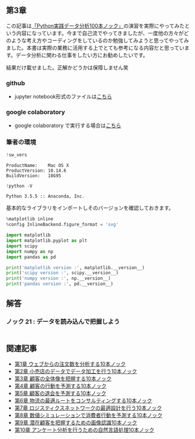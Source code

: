 
## 第3章 

この記事は[「Python実践データ分析100本ノック」](https://www.amazon.co.jp/dp/B07ZSGSN9S/ref=dp-kindle-redirect?_encoding=UTF8&btkr=1)の演習を実際にやってみたという内容になっています。今まで自己流でやってきましたが、一度他の方々がどのような考え方やコーディングをしているのか勉強してみようと思ってやってみました。本書は実際の業務に活用する上でとても参考になる内容だと思っています。データ分析に関わる仕事をしたい方にお勧めしたいです。

結果だけ載せました。正解かどうかは保障しません笑

### github
- jupyter notebook形式のファイルは[こちら](https://github.com/hiroshi0530/wa-src/blob/master/ml/data100/03/03_nb.ipynb)

### google colaboratory
- google colaboratory で実行する場合は[こちら](https://colab.research.google.com/github/hiroshi0530/wa-src/blob/master/ml/data100/03/03_nb.ipynb)

### 筆者の環境


```python
!sw_vers
```

    ProductName:	Mac OS X
    ProductVersion:	10.14.6
    BuildVersion:	18G95



```python
!python -V
```

    Python 3.5.5 :: Anaconda, Inc.


基本的なライブラリをインポートしそのバージョンを確認しておきます。


```python
%matplotlib inline
%config InlineBackend.figure_format = 'svg'

import matplotlib
import matplotlib.pyplot as plt
import scipy
import numpy as np
import pandas as pd

print('matplotlib version :', matplotlib.__version__)
print('scipy version :', scipy.__version__)
print('numpy version :', np.__version__)
print('pandas version :', pd.__version__)
```

## 解答

### ノック 21 : データを読み込んで把握しよう


```python

```

## 関連記事
- [第1章 ウェブからの注文数を分析する10本ノック](/ml/data100/01/)
- [第2章 小売店のデータでデータ加工を行う10本ノック](/ml/data100/02/)
- [第3章 顧客の全体像を把握する10本ノック](/ml/data100/03/)
- [第4章 顧客の行動を予測する10本ノック](/ml/data100/04/)
- [第5章 顧客の退会を予測する10本ノック](/ml/data100/05/)
- [第6章 物流の最適ルートをコンサルティングする10本ノック](/ml/data100/06/)
- [第7章 ロジスティクスネットワークの最適設計を行う10本ノック](/ml/data100/07/)
- [第8章 数値シミュレーションで消費者行動を予測する10本ノック](/ml/data100/08/)
- [第9章 潜在顧客を把握するための画像認識10本ノック](/ml/data100/09/)
- [第10章 アンケート分析を行うための自然言語処理10本ノック](/ml/data100/10/)
